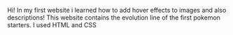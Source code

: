 Hi! In my first website i learned how to add hover effects to images and also descriptions!
This website contains the evolution line of the first pokemon starters. 
I used HTML and CSS
